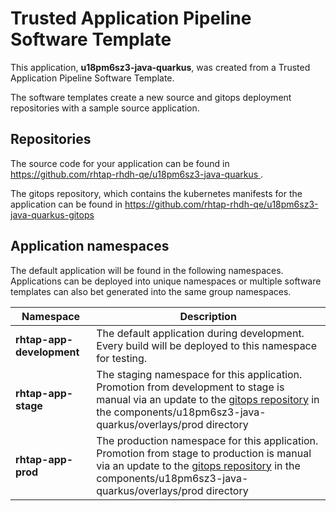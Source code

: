 # Trusted Application Pipeline Software Template

This application, **u18pm6sz3-java-quarkus**, was created from a Trusted Application Pipeline Software Template.

The software templates create a new source and gitops deployment repositories with a sample source application. 

## Repositories

The source code for your application can be found in [https://github.com/rhtap-rhdh-qe/u18pm6sz3-java-quarkus ](https://github.com/rhtap-rhdh-qe/u18pm6sz3-java-quarkus ).
 
The gitops repository, which contains the kubernetes manifests for the application can be found in 
[https://github.com/rhtap-rhdh-qe/u18pm6sz3-java-quarkus-gitops ](https://github.com/rhtap-rhdh-qe/u18pm6sz3-java-quarkus-gitops ) 

## Application namespaces 

The default application will be found in the following namespaces. Applications can be deployed into unique namespaces or multiple software templates can also bet generated into the same group namespaces.  

|  Namespace   |  Description   |  
| -------- | -------- |   
| **rhtap-app-development** | The default application during development. Every build will be deployed to this namespace for testing. | 
| **rhtap-app-stage** | The staging namespace for this application. Promotion from development to stage is manual via an update to the [gitops repository](https://github.com/rhtap-rhdh-qe/u18pm6sz3-java-quarkus-gitops ) in the components/u18pm6sz3-java-quarkus/overlays/prod directory |  
| **rhtap-app-prod** | The production namespace for this application. Promotion from stage to production is manual via an update to the [gitops repository](https://github.com/rhtap-rhdh-qe/u18pm6sz3-java-quarkus-gitops ) in the components/u18pm6sz3-java-quarkus/overlays/prod directory | 